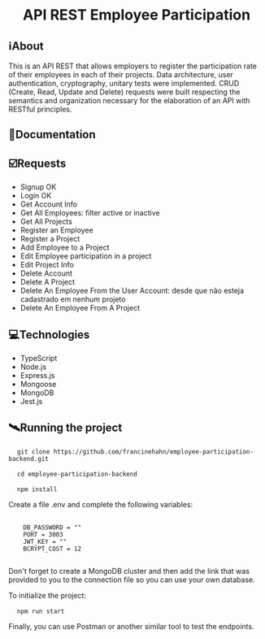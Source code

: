 <h1 align="center">API REST Employee Participation</h1>

##  ℹ️About
This is an API REST that allows employers to register the participation rate of their employees in each of their projects. Data architecture, user authentication, cryptography, unitary tests were implemented. CRUD (Create, Read, Update and Delete) requests were built respecting the semantics and organization necessary for the elaboration of an API with RESTful principles.

## 🔗Documentation

## ☑️Requests
- Signup OK
- Login OK
- Get Account Info
- Get All Employees: filter active or inactive
- Get All Projects
- Register an Employee
- Register a Project
- Add Employee to a Project
- Edit Employee participation in a project
- Edit Project Info
- Delete Account
- Delete A Project
- Delete An Employee From the User Account: desde que não esteja cadastrado em nenhum projeto
- Delete An Employee From A Project

## 💻Technologies
- TypeScript
- Node.js
- Express.js
- Mongoose
- MongoDB
- Jest.js

## 🛰Running the project
<pre>
  <code>git clone https://github.com/francinehahn/employee-participation-backend.git</code>
</pre>

<pre>
  <code>cd employee-participation-backend</code>
</pre>

<pre>
  <code>npm install</code>
</pre>

Create a file .env and complete the following variables:
<pre>
  <code>
    DB_PASSWORD = ""
    PORT = 3003
    JWT_KEY = ""
    BCRYPT_COST = 12
  </code>
</pre>

Don't forget to create a MongoDB cluster and then add the link that was provided to you to the connection file so you can use your own database.

To initialize the project:
<pre>
  <code>npm run start</code>
</pre>

Finally, you can use Postman or another similar tool to test the endpoints.


